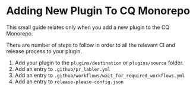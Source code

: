 # Adding New Plugin To CQ Monorepo

This small guide relates only when you add a new plugin to the CQ Monorepo.

There are number of steps to follow in order to all the relevant CI and release process to your plugin.

1) Add your plugin to the `plugins/destination` or `plugins/source` folder.
2) Add an entry to `.github/pr_labler.yml`
3) Add an entry to `.github/workflows/wait_for_required_workflows.yml`
4) Add an entry to `release-please-config.json`
